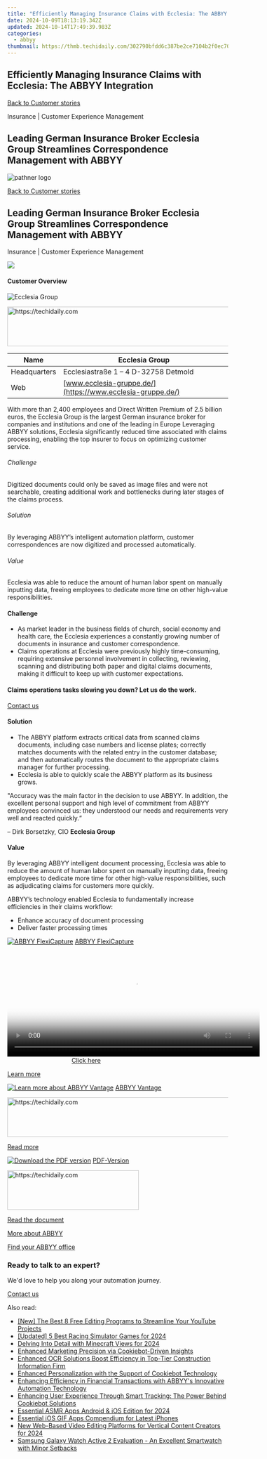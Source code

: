 ```yaml
---
title: "Efficiently Managing Insurance Claims with Ecclesia: The ABBYY Integration"
date: 2024-10-09T18:13:19.342Z
updated: 2024-10-14T17:49:39.983Z
categories:
  - abbyy
thumbnail: https://thmb.techidaily.com/302790bfdd6c387be2ce7104b2f0ec7045e52a09e036ffbf26a83ecf9455ec5e.jpg
---
```


## Efficiently Managing Insurance Claims with Ecclesia: The ABBYY Integration

[Back to Customer stories](https://tools.techidaily.com/abbyy/products/)

Insurance | Customer Experience Management

## Leading German Insurance Broker Ecclesia Group Streamlines Correspondence Management with ABBYY

![pathner logo](https://content.abbyy.com/-/media/project/abbyy/abbyy/logos-white/en/127022.png?h=40&iar=0&w=120)

[Back to Customer stories](https://tools.techidaily.com/abbyy/products/)

## Leading German Insurance Broker Ecclesia Group Streamlines Correspondence Management with ABBYY

Insurance | Customer Experience Management 

![](https://static1.abbyy.com/abbyycommedia/37725/ecclesia-case-study-intelligent-automation-en_tn_556x303.jpg) 

#### Customer Overview

![Ecclesia Group](https://static2.abbyy.com/abbyycommedia/29438/ecclesia-gruppe-logo-128x80.jpg) 

<!-- affiliate ads begin -->
<a href="https://appsumo.8odi.net/c/5597632/2075476/7443" target="_top" id="2075476">
  <img src="//a.impactradius-go.com/display-ad/7443-2075476" border="0" alt="https://techidaily.com" width="728" height="90"/>
</a>
<img height="0" width="0" src="https://appsumo.8odi.net/i/5597632/2075476/7443" style="position:absolute;visibility:hidden;" border="0" />
<!-- affiliate ads end -->

| Name         | Ecclesia Group                                             |
| ------------ | ---------------------------------------------------------- |
| Headquarters | Ecclesiastraße 1 – 4 D-32758 Detmold                       |
| Web          | [www.ecclesia-gruppe.de/](https://www.ecclesia-gruppe.de/) |

With more than 2,400 employees and Direct Written Premium of 2.5 billion euros, the Ecclesia Group is the largest German insurance broker for companies and institutions and one of the leading in Europe Leveraging ABBYY solutions, Ecclesia significantly reduced time associated with claims processing, enabling the top insurer to focus on optimizing customer service.

###### Challenge

Digitized documents could only be saved as image files and were not searchable, creating additional work and bottlenecks during later stages of the claims process.

###### Solution

By leveraging ABBYY’s intelligent automation platform, customer correspondences are now digitized and processed automatically.

###### Value

Ecclesia was able to reduce the amount of human labor spent on manually inputting data, freeing employees to dedicate more time on other high-value responsibilities.

#### Challenge

* As market leader in the business fields of church, social economy and health care, the Ecclesia experiences a constantly growing number of documents in insurance and customer correspondence.
* Claims operations at Ecclesia were previously highly time-consuming, requiring extensive personnel involvement in collecting, reviewing, scanning and distributing both paper and digital claims documents, making it difficult to keep up with customer expectations.

#### Claims operations tasks slowing you down? Let us do the work.  

[Contact us](https://tools.techidaily.com/abbyy/products/) 

#### Solution

* The ABBYY platform extracts critical data from scanned claims documents, including case numbers and license plates; correctly matches documents with the related entry in the customer database; and then automatically routes the document to the appropriate claims manager for further processing.
* Ecclesia is able to quickly scale the ABBYY platform as its business grows.

 "Accuracy was the main factor in the decision to use ABBYY. In addition, the excellent personal support and high level of commitment from ABBYY employees convinced us: they understood our needs and requirements very well and reacted quickly.“

 – Dirk Borsetzky, CIO **Ecclesia Group** 

#### Value

By leveraging ABBYY intelligent document processing, Ecclesia was able to reduce the amount of human labor spent on manually inputting data, freeing employees to dedicate more time for other high-value responsibilities, such as adjudicating claims for customers more quickly.

ABBYY’s technology enabled Ecclesia to fundamentally increase efficiencies in their claims workflow:

* Enhance accuracy of document processing
* Deliver faster processing times

[![ABBYY FlexiCapture](https://static2.abbyy.com/abbyycommedia/21380/4-flexicapture.jpg)](https://tools.techidaily.com/abbyy/products/) [ABBYY FlexiCapture](https://tools.techidaily.com/abbyy/products/) 

<!-- affiliate ads begin -->
<span id="1983545">
					<video width="576" height="240" style="cursor:pointer"
           poster="//a.impactradius-go.com/display-clicktoplayimage/1983545.png"
           onclick="if(!this.playClicked){this.play();this.setAttribute('controls',true);this.playClicked=true;}">
	   <source src="//a.impactradius-go.com/display-ad/22993-1983545">
	   <img src="//a.impactradius-go.com/display-clicktoplayimage/1983545.png" style="border: none; height: 100%; width: 100%; object-fit: contain">
	</video>
	<div style="width:360px;text-align:center"><a href="javascript:window.open(decodeURIComponent('https%3A%2F%2Fhomestyler.sjv.io%2Fc%2F5597632%2F1983545%2F22993'), '_blank');void(0);">Click here</a></div>
</span>
<img height="0" width="0" src="https://imp.pxf.io/i/5597632/1983545/22993" style="position:absolute;visibility:hidden;" border="0" />
<!-- affiliate ads end -->

[Learn more](https://tools.techidaily.com/abbyy/products/) 

[![Learn more about ABBYY Vantage](https://static2.abbyy.com/abbyycommedia/24337/mailroom_automation_360x162.jpg)](https://tools.techidaily.com/abbyy/products/) [ABBYY Vantage](https://tools.techidaily.com/abbyy/products/) 

<!-- affiliate ads begin -->
<a href="https://bluettieu.pxf.io/c/5597632/2141676/17091" target="_top" id="2141676">
  <img src="//a.impactradius-go.com/display-ad/17091-2141676" border="0" alt="https://techidaily.com" width="728" height="90"/>
</a>
<img height="0" width="0" src="https://bluettieu.pxf.io/i/5597632/2141676/17091" style="position:absolute;visibility:hidden;" border="0" />
<!-- affiliate ads end -->

[Read more](https://tools.techidaily.com/abbyy/products/) 

[![Download the PDF version](https://static4.abbyy.com/abbyycommedia/37730/ecclesia-case-study-intelligent-automation-en_tn_360x162.jpg)](https://static3.abbyy.com/abbyycommedia/37650/ecclesia-case-study-intelligent-automation-en.pdf "PDF-Version") [PDF-Version](https://static3.abbyy.com/abbyycommedia/37650/ecclesia-case-study-intelligent-automation-en.pdf "PDF-Version") 

<!-- affiliate ads begin -->
<a href="https://aligracehair.sjv.io/c/5597632/2016143/19272" target="_top" id="2016143">
  <img src="//a.impactradius-go.com/display-ad/19272-2016143" border="0" alt="https://techidaily.com" width="300" height="90"/>
</a>
<img height="0" width="0" src="https://aligracehair.sjv.io/i/5597632/2016143/19272" style="position:absolute;visibility:hidden;" border="0" />
<!-- affiliate ads end -->

[Read the document](https://static3.abbyy.com/abbyycommedia/37650/ecclesia-case-study-intelligent-automation-en.pdf "PDF-Version") 

[More about ABBYY](https://tools.techidaily.com/abbyy/products/) 

[Find your ABBYY office](https://tools.techidaily.com/abbyy/products/) 

### Ready to talk to an expert?

We'd love to help you along your automation journey.

[Contact us](https://tools.techidaily.com/abbyy/products/)

<ins class="adsbygoogle"
     style="display:block"
     data-ad-format="autorelaxed"
     data-ad-client="ca-pub-7571918770474297"
     data-ad-slot="1223367746"></ins>

<ins class="adsbygoogle"
     style="display:block"
     data-ad-client="ca-pub-7571918770474297"
     data-ad-slot="8358498916"
     data-ad-format="auto"
     data-full-width-responsive="true"></ins>

<span class="atpl-alsoreadstyle">Also read:</span>
<div><ul>
<li><a href="https://facebook-video-footage.techidaily.com/new-the-best-8-free-editing-programs-to-streamline-your-youtube-projects/"><u>[New] The Best 8 Free Editing Programs to Streamline Your YouTube Projects</u></a></li>
<li><a href="https://screen-video-capture.techidaily.com/updated-5-best-racing-simulator-games-for-2024/"><u>[Updated] 5 Best Racing Simulator Games for 2024</u></a></li>
<li><a href="https://fox-boxes.techidaily.com/delving-into-detail-with-minecraft-views-for-2024/"><u>Delving Into Detail with Minecraft Views for 2024</u></a></li>
<li><a href="https://solve-popular.techidaily.com/enhanced-marketing-precision-via-cookiebot-driven-insights/"><u>Enhanced Marketing Precision via Cookiebot-Driven Insights</u></a></li>
<li><a href="https://solve-popular.techidaily.com/enhanced-ocr-solutions-boost-efficiency-in-top-tier-construction-information-firm/"><u>Enhanced OCR Solutions Boost Efficiency in Top-Tier Construction Information Firm</u></a></li>
<li><a href="https://solve-popular.techidaily.com/enhanced-personalization-with-the-support-of-cookiebot-technology/"><u>Enhanced Personalization with the Support of Cookiebot Technology</u></a></li>
<li><a href="https://solve-popular.techidaily.com/enhancing-efficiency-in-financial-transactions-with-abbyys-innovative-automation-technology/"><u>Enhancing Efficiency in Financial Transactions with ABBYY's Innovative Automation Technology</u></a></li>
<li><a href="https://solve-popular.techidaily.com/enhancing-user-experience-through-smart-tracking-the-power-behind-cookiebot-solutions/"><u>Enhancing User Experience Through Smart Tracking: The Power Behind Cookiebot Solutions</u></a></li>
<li><a href="https://youtube-web.techidaily.com/tial-asmr-apps-android-and-ios-edition-for-2024/"><u>Essential ASMR Apps Android & iOS Edition for 2024</u></a></li>
<li><a href="https://extra-hints.techidaily.com/essential-ios-gif-apps-compendium-for-latest-iphones/"><u>Essential iOS GIF Apps Compendium for Latest iPhones</u></a></li>
<li><a href="https://ai-video-tools.techidaily.com/new-web-based-video-editing-platforms-for-vertical-content-creators-for-2024/"><u>New Web-Based Video Editing Platforms for Vertical Content Creators for 2024</u></a></li>
<li><a href="https://discover-extraordinary.techidaily.com/samsung-galaxy-watch-active-2-evaluation-an-excellent-smartwatch-with-minor-setbacks/"><u>Samsung Galaxy Watch Active 2 Evaluation - An Excellent Smartwatch with Minor Setbacks</u></a></li>
</ul></div>

